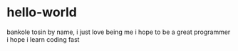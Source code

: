 # hello-world

bankole tosin by name,
i just love being me 
i hope to be a great programmer
i hope i learn coding fast

